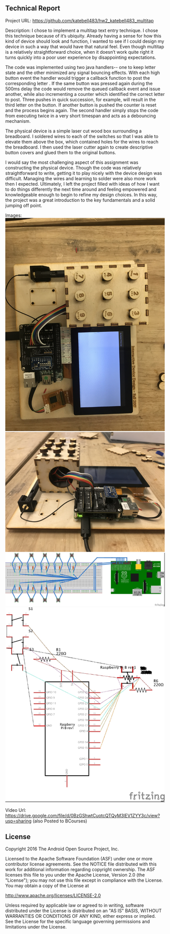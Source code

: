 Technical Report
---------------

Project URL: https://github.com/katebell483/hw2_katebell483_multitap


Description: 
I chose to implement a multitap text entry technique. I chose this technique because of it’s ubiquity. Already having a sense for how this kind of device should look and function, I wanted to see if I could design my device in such a way that would have that natural feel. Even though multitap is a relatively straightforward choice, when it doesn’t work quite right it turns quickly into a poor user experience by disappointing expectations.   

The code was implemented using two java handlers-- one to keep letter state and the other minimized any signal bouncing effects. With each high button event the handler would trigger a callback function to post the corresponding letter . If the same button was pressed again during the 500ms delay the code would remove the queued callback event and issue another, while also incrementing a counter which identified the correct letter to post. Three pushes in quick succession, for example, will result in the third letter on the button. If another button is pushed the counter is reset and the process begins again. The second handler simply stops the code from executing twice in a very short timespan and acts as a debouncing mechanism.

The physical device is a simple laser cut wood box surrounding a breadboard. I soldered wires to each of the switches so that I was able to elevate them above the box, which contained holes for the wires to reach the breadboard. I then used the laser cutter again to create descriptive button covers and glued them to the original buttons. 

I would say the most challenging aspect of this assignment was constructing the physical device. Though the code was relatively straightforward to write, getting it to play nicely with the device design was difficult.  Managing the wires and learning to solder were also more work then I expected. Ultimately, I left the project filled with ideas of how I want to do things differently the next time around and feeling empowered and knowledgeable enough to begin to refine my design choices. In this way, the project was a great introduction to the key fundamentals and a solid jumping off point.

Images:
![alt text](./hw2_bell_device.JPG) 
![alt text](./hw2_bell_device2.JPG) 
![alt text](./hw2_bell_bb.jpg) 
![alt text](./hw2_bell_schem.jpg) 

Video Url: https://drive.google.com/file/d/0BzGShwtCuotcQTQyM3lEV1ZYY3c/view?usp=sharing (also Posted to BCourses)

License
-------

Copyright 2016 The Android Open Source Project, Inc.

Licensed to the Apache Software Foundation (ASF) under one or more contributor
license agreements.  See the NOTICE file distributed with this work for
additional information regarding copyright ownership.  The ASF licenses this
file to you under the Apache License, Version 2.0 (the "License"); you may not
use this file except in compliance with the License.  You may obtain a copy of
the License at

  http://www.apache.org/licenses/LICENSE-2.0

Unless required by applicable law or agreed to in writing, software
distributed under the License is distributed on an "AS IS" BASIS, WITHOUT
WARRANTIES OR CONDITIONS OF ANY KIND, either express or implied.  See the
License for the specific language governing permissions and limitations under
the License.
